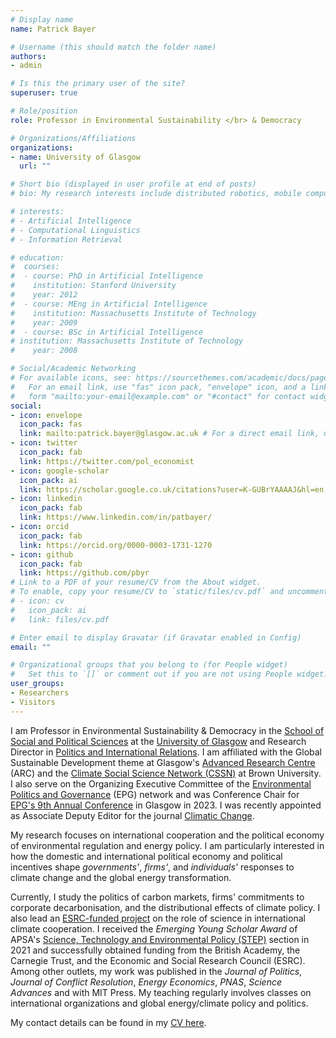 ```yaml
---
# Display name
name: Patrick Bayer

# Username (this should match the folder name)
authors:
- admin

# Is this the primary user of the site?
superuser: true

# Role/position
role: Professor in Environmental Sustainability </br> & Democracy

# Organizations/Affiliations
organizations:
- name: University of Glasgow
  url: ""

# Short bio (displayed in user profile at end of posts)
# bio: My research interests include distributed robotics, mobile computing and programmable matter.

# interests:
# - Artificial Intelligence
# - Computational Linguistics
# - Information Retrieval

# education:
#  courses:
#  - course: PhD in Artificial Intelligence
#    institution: Stanford University
#    year: 2012
#  - course: MEng in Artificial Intelligence
#    institution: Massachusetts Institute of Technology
#    year: 2009
#  - course: BSc in Artificial Intelligence
# institution: Massachusetts Institute of Technology
#    year: 2008

# Social/Academic Networking
# For available icons, see: https://sourcethemes.com/academic/docs/page-builder/#icons
#   For an email link, use "fas" icon pack, "envelope" icon, and a link in the
#   form "mailto:your-email@example.com" or "#contact" for contact widget.
social:
- icon: envelope
  icon_pack: fas
  link: mailto:patrick.bayer@glasgow.ac.uk # For a direct email link, use "mailto:test@example.org".
- icon: twitter
  icon_pack: fab
  link: https://twitter.com/pol_economist
- icon: google-scholar
  icon_pack: ai
  link: https://scholar.google.co.uk/citations?user=K-GUBrYAAAAJ&hl=en
- icon: linkedin
  icon_pack: fab
  link: https://www.linkedin.com/in/patbayer/  
- icon: orcid
  icon_pack: fab
  link: https://orcid.org/0000-0003-1731-1270
- icon: github
  icon_pack: fab
  link: https://github.com/pbyr
# Link to a PDF of your resume/CV from the About widget.
# To enable, copy your resume/CV to `static/files/cv.pdf` and uncomment the lines below.
# - icon: cv
#   icon_pack: ai
#   link: files/cv.pdf

# Enter email to display Gravatar (if Gravatar enabled in Config)
email: ""

# Organizational groups that you belong to (for People widget)
#   Set this to `[]` or comment out if you are not using People widget.
user_groups:
- Researchers
- Visitors
---
```


I am Professor in Environmental Sustainability & Democracy in the [School of Social and Political Sciences](https://www.gla.ac.uk/schools/socialpolitical/) at the [University of Glasgow](https://www.gla.ac.uk/) and Research Director in [Politics and International Relations](https://www.gla.ac.uk/schools/socialpolitical/research/politics/). I am affiliated with the Global Sustainable Development theme at Glasgow's [Advanced Research Centre](https://www.gla.ac.uk/research/arc/) (ARC) and the [Climate Social Science Network (CSSN)](https://cssn.org/) at Brown University. I also serve on the Organizing Executive Committee of the [Environmental Politics and Governance](https://epgnetwork.org/) (EPG) network and was Conference Chair for [EPG's 9th Annual Conference](https://epgnetwork.org/wp-content/uploads/2023/07/2023-Glasgow-EPG-Programme.pdf) in Glasgow in 2023. I was recently appointed as Associate Deputy Editor for the journal [Climatic Change](https://link.springer.com/journal/10584).

My research focuses on international cooperation and the political economy of environmental regulation and energy policy. I am particularly interested in how the domestic and international political economy and political incentives shape *governments'*, *firms'*, and *individuals'* responses to climate change and the global energy transformation.

Currently, I study the politics of carbon markets, firms' commitments to corporate decarbonisation, and the distributional effects of climate policy. I also lead an [ESRC-funded project](https://gtr.ukri.org/projects?ref=ES%2FW001373%2F2) on the role of science in international climate cooperation. I received the *Emerging Young Scholar Award* of APSA's [Science, Technology and Environmental Policy (STEP)](https://connect.apsanet.org/s15/step-awards-2/) section in 2021 and successfully obtained funding from the British Academy, the Carnegie Trust, and the Economic and Social Research Council (ESRC). Among other outlets, my work was published in the *Journal of Politics*, *Journal of Conflict Resolution*, *Energy Economics*, *PNAS*, *Science Advances* and with MIT Press. My teaching regularly involves classes on international organizations and global energy/climate policy and politics.

My contact details can be found in my [CV here](https://www.dropbox.com/scl/fi/hbz84mtogvijxn0fbtmf3/CV_BAYER_current.pdf?rlkey=w2x9uucqfopbju9mkfnikwdja&dl=0).